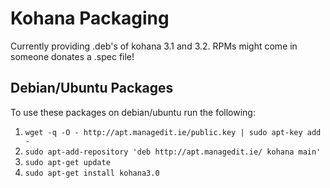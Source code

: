 # Kohana Packaging

Currently providing .deb's of kohana 3.1 and 3.2. RPMs might come in someone donates a .spec file!

## Debian/Ubuntu Packages

To use these packages on debian/ubuntu run the following:

1. `wget -q -O - http://apt.managedit.ie/public.key | sudo apt-key add -`
2. `sudo apt-add-repository 'deb http://apt.managedit.ie/ kohana main'`
3. `sudo apt-get update`
4. `sudo apt-get install kohana3.0`

